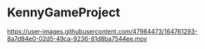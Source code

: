 # KennyGameProject



https://user-images.githubusercontent.com/47984473/164761293-8a7d84e0-02d5-49ca-9236-81d8ba7544ee.mov


